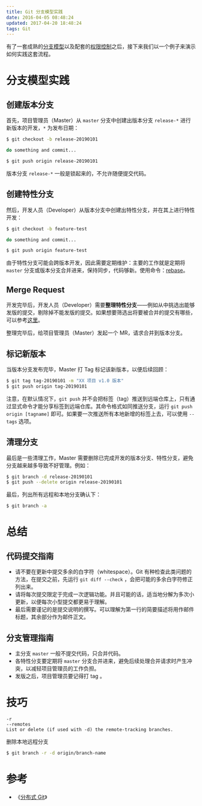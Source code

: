 ```yaml
---
title: Git 分支模型实践
date: 2016-04-05 08:48:24
updated: 2017-04-20 18:48:24
tags: Git
---
```


有了一套成熟的[分支模型](/2016/04/03/git-branch/)以及配套的[权限控制](/2016/04/04/git-permissions/)之后，接下来我们以一个例子来演示如何实践这套流程。

# 分支模型实践

## 创建版本分支

首先，项目管理员（Master）从 `master` 分支中创建出版本分支 `release-*` 进行新版本的开发，`*` 为发布日期：

```bash
$ git checkout -b release-20190101

do something and commit...

$ git push origin release-20190101
```

版本分支 `release-*` 一般是锁起来的，不允许随便提交代码。

## 创建特性分支

然后，开发人员（Developer）从版本分支中创建出特性分支，并在其上进行特性开发：

```bash
$ git checkout -b feature-test

do something and commit...

$ git push origin feature-test
```

由于特性分支可能会跨版本开发，因此需要定期维护：主要的工作就是定期将 `master` 分支或版本分支合并进来，保持同步，代码够新。使用命令：[rebase](https://qidawu.github.io/2015/08/20/git-rebase/)。

## Merge Request

开发完毕后，开发人员（Developer）需要**整理特性分支**——例如从中挑选出能够发版的提交，剔除掉不能发版的提交。如果想要筛选出将要被合并的提交有哪些，可以参考[这里](/2015/08/04/git-log/#筛选提交历史)。

整理完毕后，给项目管理员（Master）发起一个 MR，请求合并到版本分支。

## 标记新版本

当版本分支发布完毕，Master 打 Tag 标记该新版本，以便后续回顾：

```bash
$ git tag tag-20190101 -m "XX 项目 v1.0 版本"
$ git push origin tag-20190101
```

注意，在默认情况下，`git push` 并不会把标签（tag）推送到远端仓库上，只有通过显式命令才能分享标签到远端仓库。其命令格式如同推送分支，运行 `git push origin [tagname]` 即可。如果要一次推送所有本地新增的标签上去，可以使用 `--tags` 选项。

## 清理分支

最后是一些清理工作，Master 需要删除已完成开发的版本分支、特性分支，避免分支越来越多导致不好管理。例如：

```bash
$ git branch -d release-20190101
$ git push --delete origin release-20190101
```

最后，列出所有远程和本地分支确认下：

```bash
$ git branch -a
```

# 总结

## 代码提交指南

* 请不要在更新中提交多余的白字符（whitespace）。Git 有种检查此类问题的方法，在提交之前，先运行 `git diff --check` ，会把可能的多余白字符修正列出来。
* 请将每次提交限定于完成一次逻辑功能。并且可能的话，适当地分解为多次小更新，以便每次小型提交都更易于理解。
* 最后需要谨记的是提交说明的撰写。可以理解为第一行的简要描述将用作邮件标题，其余部分作为邮件正文。

## 分支管理指南

* 主分支 `master` 一般不提交代码，只合并代码。
* 各特性分支要定期将 `master` 分支合并进来，避免后续处理合并请求时产生冲突，以减轻项目管理员的工作负担。
* 发版之后，项目管理员要记得打 tag 。

# 技巧

```
-r
--remotes
List or delete (if used with -d) the remote-tracking branches.
```

删除本地远程分支

```bash
$ git branch -r -d origin/branch-name
```

# 参考

* 《[分布式 Git](https://git-scm.com/book/zh/v1/%E5%88%86%E5%B8%83%E5%BC%8F-Git)》